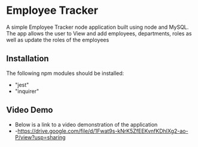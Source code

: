 # Employee Tracker

A simple Employee Tracker node application built using node and MySQL. The app allows the user to View and add employees, departments, roles as well as update the roles of the employees

## Installation

The following npm modules should be installed:

- "jest"
- "inquirer"

## Video Demo

- Below is a link to a video demonstration of the application
- -https://drive.google.com/file/d/1Fwat9s-kNrK5ZfEEKvnfKDhlXg2-ao-P/view?usp=sharing

